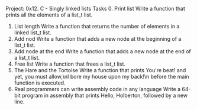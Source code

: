 Project:
0x12. C - Singly linked lists
Tasks
0. Print list
Write a function that prints all the elements of a list_t list.
1. List length
Write a function that returns the number of elements in a linked list_t list.
2. Add nod
Write a function that adds a new node at the beginning of a list_t list.
3. Add node at the end
Write a function that adds a new node at the end of a list_t list.
4. Free list
Write a function that frees a list_t list.
5. The Hare and the Tortoise
Write a function that prints You're beat! and yet, you must allow,\nI bore my house upon my back!\n before the main function is executed.
6. Real programmers can write assembly code in any language
Write a 64-bit program in assembly that prints Hello, Holberton, followed by a new line.
